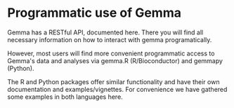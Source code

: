 # Programmatic use of Gemma

Gemma has a RESTful API, documented here. There you will find all necessary information on how to interact with gemma programatically.

However, most users will find more convenient programmatic access to Gemma's data and analyses via gemma.R (R/Bioconductor) and gemmapy (Python).

The R and Python packages offer similar functionality and have their own documentation and examples/vignettes. For convenience we have gathered some examples in both languages here.
